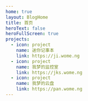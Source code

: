 ```yaml
---
home: true
layout: BlogHome
title: 首页
heroText: false
heroFullScreen: true
projects:
  - icon: project
    name: 迷你记事本
    link: https://ji.wome.ng
  - icon: project
    name: 我梦的监控室
    link: https://jks.wome.ng
  - icon: project
    name: 我梦的云盘
    link: https://pan.wome.ng
---
```

